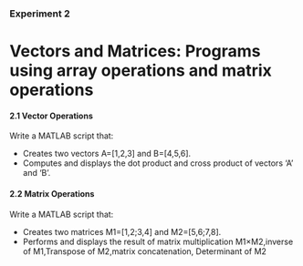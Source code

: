 ### Experiment 2
# Vectors and Matrices: Programs using array operations and matrix operations

#### 2.1 Vector Operations
Write a MATLAB script that:
- Creates two vectors A=[1,2,3] and B=[4,5,6].
- Computes and displays the dot product and cross product of vectors ‘A’ and ‘B’.

#### 2.2 Matrix Operations
Write a MATLAB script that:
- Creates two matrices M1=[1,2;3,4] and M2=[5,6;7,8].
- Performs and displays the result of matrix multiplication M1×M2,inverse of M1,Transpose of M2,matrix concatenation, Determinant of M2
